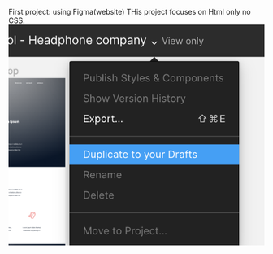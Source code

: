 First project: using Figma(website)
THis project focuses on Html only no CSS.
![alt text](image.png)